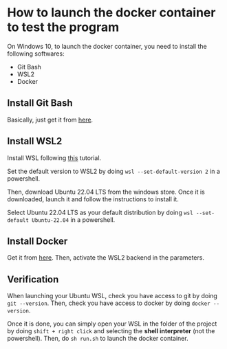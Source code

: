 # How to launch the docker container to test the program

On Windows 10, to launch the docker container, you need to install the following softwares:

- Git Bash
- WSL2
- Docker
  
## Install Git Bash

Basically, just get it from [here](https://git-scm.com/downloads).

## Install WSL2

Install WSL following [this](https://docs.microsoft.com/en-us/windows/wsl/install-win10) tutorial.

Set the default version to WSL2 by doing `wsl --set-default-version 2` in a powershell.

Then, download Ubuntu 22.04 LTS from the windows store. Once it is downloaded, launch it and follow the instructions to install it.

Select Ubuntu 22.04 LTS as your default distribution by doing `wsl --set-default Ubuntu-22.04` in a powershell.

## Install Docker

Get it from [here](https://docs.docker.com/docker-for-windows/install/). Then, activate the WSL2 backend in the parameters.

## Verification

When launching your Ubuntu WSL, check you have access to git by doing `git --version`. Then, check you have access to docker by doing `docker --version`.

Once it is done, you can simply open your WSL in the folder of the project by doing `shift + right click` and selecting the **shell interpreter** (not the powershell). Then, do `sh run.sh` to launch the docker container.
